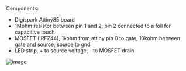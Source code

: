 Components:
- Digispark Attiny85 board
- 1Mohm resistor between pin 1 and 2, pin 2 connected to a foil for capacitive touch
- MOSFET (IRFZ44), 1kohm from attiny pin 0 to gate, 10kohm between gate and source, source to gnd
- LED strip, + to source voltage, - to MOSFET drain

![image](https://github.com/user-attachments/assets/1ee52a3e-ca3d-47a6-ac57-e6e47c7deedc)
